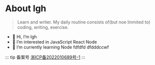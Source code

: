 # About lgh
> Learn and writer. My daily routine consists of(but noe linmited to) coding, writing, exercise.

- 👋 Hi, I’m lgh
- 👀 I’m interested in JavaScript React Node 
- 🌱 I’m currently learning Node
fdfdfd dfdddccwf
<!---
- 💞️ I’m looking to collaborate on ...
- 📫 How to reach me ...
--->


::: tip 备案号
 [浙ICP备2022010689号-1](http://beian.miit.gov.cn)
:::